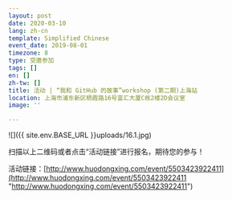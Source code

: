```yaml
---
layout: post
date: 2020-03-10
lang: zh-cn
template: Simplified Chinese
event_date: 2019-08-01
timezone: 8
type: 受邀参加
tags: []
en: []
zh-tw: []
title: 活动 | “我和 GitHub 的故事”workshop (第二期)上海站
location: 上海市浦东新区栖霞路16号富汇大厦C栋2楼2D会议室
image: ''

---
```

![]({{ site.env.BASE_URL }}uploads/16.1.jpg)

扫描以上二维码或者点击“活动链接”进行报名，期待您的参与！

活动链接：[http://www.huodongxing.com/event/5503423922411](http://www.huodongxing.com/event/5503423922411 "http://www.huodongxing.com/event/5503423922411")